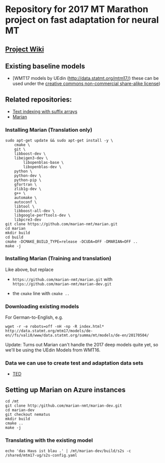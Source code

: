 # Repository for 2017 MT Marathon project on fast adaptation for neural MT

## [Project Wiki](https://github.com/ugermann/mtm17/wiki)

## Existing baseline models 
- [WMT17 models by UEdin (http://data.statmt.org/mtm17/)
  these can be used under the [creative commons non-commercial share-alike license](https://creativecommons.org/licenses/by-nc-sa/3.0/))

## Related repositories:
- [Text indexing with suffix arrays](https://github.com/ugermann/btm)
- [Marian](https://github.com/marian-nmt/marian-dev)

### Installing Marian (Translation only)
```
sudo apt-get update && sudo apt-get install -y \
	cmake \
	git \
	libboost-dev \
	libeigen3-dev \
        libopenblas-base \
        libopenblas-dev \
	python \
	python-dev \
	python-pip \
	gfortran \
	zlib1g-dev \
	g++ \
	automake \
	autoconf \
	libtool \
	libboost-all-dev \
	libgoogle-perftools-dev \
	libpcre3-dev
git clone https://github.com/marian-nmt/marian.git
cd marian
mkdir build
cd build
cmake -DCMAKE_BUILD_TYPE=release -DCUDA=OFF -DMARIAN=OFF ..
make -j
```
### Installing Marian (Training and translation)

Like above, but replace 
- `https://github.com/marian-nmt/marian.git`
  with
  `https://github.com/marian-nmt/marian-dev.git`

- the `cmake` line with `cmake ..`

### Downloading existing models
For German-to-English, e.g.
```
wget -r -e robots=off -nH -np -R index.html* http://data.statmt.org/mtm17/models/de-en//fs/vali0/www/data.statmt.org/summa/mt/models/de-en/20170504/
```
Update: Turns out Marian can't handle the 2017 deep models quite yet, so we'll be using the UEdin Models from WMT16.

### Data we can use to create test and adaptation data sets
- [TED](https://wit3.fbk.eu/mt.php?release=2016-01)

## Setting up Marian on Azure instances
```
cd /mt
git clone http:/github.com/marian-nmt/marian-dev.git
cd marian-dev
git checkout nematus
mkdir build
cmake ..
make -j
```
### Translating with the existing model
```
echo 'das Haus ist blau .' | /mt/marian-dev/build/s2s -c /shared/mtm17-ug/s2s-config.yaml
```




